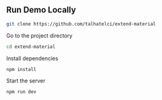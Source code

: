 ## Run Demo Locally

```bash
git clone https://github.com/talhatelci/extend-material
```

Go to the project directory

```bash
cd extend-material
```

Install dependencies

```bash
npm install
```

Start the server

```bash
npm run dev
```